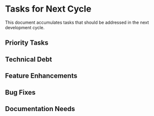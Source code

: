 # Tasks for Next Cycle

This document accumulates tasks that should be addressed in the next development cycle.

## Priority Tasks
<!-- High priority items that must be addressed -->

## Technical Debt
<!-- Code improvements and refactoring needs -->

## Feature Enhancements
<!-- Additional features or improvements identified -->

## Bug Fixes
<!-- Known bugs to be fixed -->

## Documentation Needs
<!-- Documentation that needs to be created or updated -->

